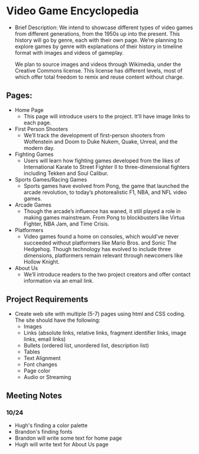 # Video Game Encyclopedia

- Brief Description:
  We intend to showcase different types of video games from different generations, from the 1950s up into the present. This history will go by genre, each with their own page.
  We’re planning to explore games by genre with explanations of their history in timeline format with images and videos of gameplay.

  We plan to source images and videos through Wikimedia, under the Creative Commons license. This license has different levels, most of which offer total freedom to remix and reuse content without charge.

## Pages:

- Home Page
  - This page will introduce users to the project. It’ll have image links to each page.
- First Person Shooters
  - We’ll track the development of first-person shooters from Wolfenstein and Doom to Duke Nukem, Quake, Unreal, and the modern day.
- Fighting Games
  - Users will learn how fighting games developed from the likes of International Karate to Street Fighter II to three-dimensional fighters including Tekken and Soul Calibur.
- Sports Games/Racing Games
  - Sports games have evolved from Pong, the game that launched the arcade revolution, to today’s photorealistic F1, NBA, and NFL video games.
- Arcade Games
  - Though the arcade’s influence has waned, it still played a role in making games mainstream. From Pong to blockbusters like Virtua Fighter, NBA Jam, and Time Crisis.
- Platformers
  - Video games found a home on consoles, which would’ve never succeeded without platformers like Mario Bros. and Sonic The Hedgehog. Though technology has evolved to include three dimensions, platformers remain relevant through newcomers like Hollow Knight.
- About Us
  - We’ll introduce readers to the two project creators and offer contact information via an email link.

## Project Requirements

- Create web site with multiple (5-7) pages using html and CSS coding. The site should have the following:
  - Images
  - Links (absolute links, relative links, fragment identifier links, image links, email links)
  - Bullets (ordered list, unordered list, description list)
  - Tables
  - Text Alignment
  - Font changes
  - Page color
  - Audio or Streaming

## Meeting Notes

### 10/24

- Hugh's finding a color palette
- Brandon's finding fonts
- Brandon will write some text for home page
- Hugh will write text for About Us page
